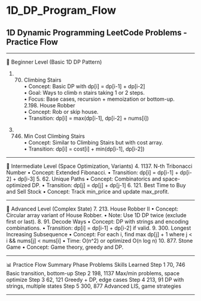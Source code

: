 
<!-- problem:start -->

# 1D_DP_Program_Flow


## 1D Dynamic Programming LeetCode Problems - Practice Flow
________________________________________
📄 Beginner Level (Basic 1D DP Pattern)<br>
1) 70. Climbing Stairs<br>
•	Concept: Basic DP with dp[i] = dp[i-1] + dp[i-2]<br>
•	Goal: Ways to climb n stairs taking 1 or 2 steps.<br>
•	Focus: Base cases, recursion + memoization or bottom-up.<br>
2.198. House Robber<br>
•	Concept: Rob or skip house.<br>
•	Transition: dp[i] = max(dp[i-1], dp[i-2] + nums[i])<br>
3. 746. Min Cost Climbing Stairs<br>
•	Concept: Similar to Climbing Stairs but with cost array.<br>
•	Transition: dp[i] = cost[i] + min(dp[i-1], dp[i-2])<br>
________________________________________
🔁 Intermediate Level (Space Optimization, Variants)
4. 1137. N-th Tribonacci Number
•	Concept: Extended Fibonacci.
•	Transition: dp[i] = dp[i-1] + dp[i-2] + dp[i-3]
5. 62. Unique Paths
•	Concept: Combinatorics and space-optimized DP.
•	Transition: dp[j] = dp[j] + dp[j-1]
6. 121. Best Time to Buy and Sell Stock
•	Concept: Track min_price and update max_profit.
________________________________________
🧠 Advanced Level (Complex State)
7. 213. House Robber II
•	Concept: Circular array variant of House Robber.
•	Note: Use 1D DP twice (exclude first or last).
8. 91. Decode Ways
•	Concept: DP with strings and encoding combinations.
•	Transition: dp[i] = dp[i-1] + dp[i-2] if valid.
9. 300. Longest Increasing Subsequence
•	Concept: For each i, find max dp[j] + 1 where j < i && nums[j] < nums[i]
•	Time: O(n^2) or optimized O(n log n)
10. 877. Stone Game
•	Concept: Game theory, greedy and DP.
________________________________________
📊 Practice Flow Summary
Phase	Problems	Skills Learned
Step 1	70, 746	Basic transition, bottom-up
Step 2	198, 1137	Max/min problems, space optimize
Step 3	62, 121	Greedy + DP, edge cases
Step 4	213, 91	DP with strings, multiple states
Step 5	300, 877	Advanced LIS, game strategies
________________________________________

<!-- problem:end -->
